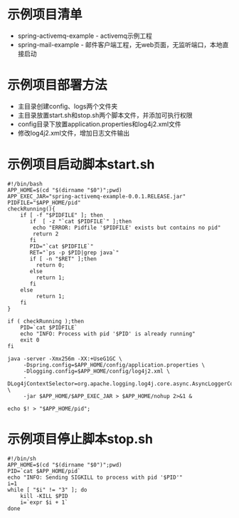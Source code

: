 # 示例项目清单
* spring-activemq-example - activemq示例工程
* spring-mail-example - 邮件客户端工程，无web页面，无监听端口，本地直接启动

# 示例项目部署方法
* 主目录创建config、logs两个文件夹
* 主目录放置start.sh和stop.sh两个脚本文件，并添加可执行权限
* config目录下放置application.properties和log4j2.xml文件
* 修改log4j2.xml文件，增加日志文件输出

# 示例项目启动脚本start.sh
```shell
#!/bin/bash
APP_HOME=$(cd "$(dirname "$0")";pwd)
APP_EXEC_JAR="spring-activemq-example-0.0.1.RELEASE.jar"
PIDFILE="$APP_HOME/pid"
checkRunning(){
    if [ -f "$PIDFILE" ]; then
       if  [ -z "`cat $PIDFILE`" ];then
        echo "ERROR: Pidfile '$PIDFILE' exists but contains no pid"
        return 2
       fi
       PID="`cat $PIDFILE`"
       RET="`ps -p $PID|grep java`"
       if [ -n "$RET" ];then
         return 0;
       else
         return 1;
       fi
    else
         return 1;
    fi
}

if ( checkRunning );then 
    PID=`cat $PIDFILE`
    echo "INFO: Process with pid '$PID' is already running"
    exit 0
fi

java -server -Xmx256m -XX:+UseG1GC \
     -Dspring.config=$APP_HOME/config/application.properties \
     -Dlogging.config=$APP_HOME/config/log4j2.xml \
     -DLog4jContextSelector=org.apache.logging.log4j.core.async.AsyncLoggerContextSelector \
     -jar $APP_HOME/$APP_EXEC_JAR > $APP_HOME/nohup 2>&1 &

echo $! > "$APP_HOME/pid";
```

# 示例项目停止脚本stop.sh
```shell
#!/bin/sh
APP_HOME=$(cd "$(dirname "$0")";pwd)
PID=`cat $APP_HOME/pid`
echo "INFO: Sending SIGKILL to process with pid '$PID'"
i=1
while [ "$i" != "3" ]; do
    kill -KILL $PID
    i=`expr $i + 1`
done
```